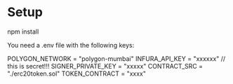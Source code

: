 
# Setup

npm install

You need a .env file with the following keys:

POLYGON_NETWORK = "polygon-mumbai"
INFURA_API_KEY = "xxxxxx"
// this is secret!!!
SIGNER_PRIVATE_KEY = "xxxxx"
CONTRACT_SRC = "./erc20token.sol"
TOKEN_CONTRACT = "xxxx"
